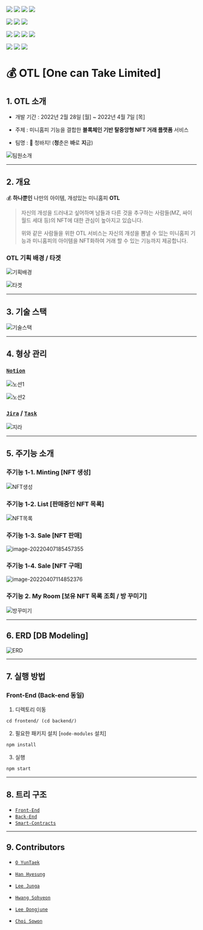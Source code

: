 <img src="https://img.shields.io/badge/REACT-17.0.2-76B900?style=for-the-badge&logo=react&logoColor=white"/> <img src="https://img.shields.io/badge/REDUX-4.1.2-76B900?style=for-the-badge&logo=redux&logoColor=white"/> <img src="https://img.shields.io/badge/MATERIAL UI-5.0.0-76B900?style=for-the-badge&logo=mui&logoColor=white"/> <img src="https://img.shields.io/badge/Web3-1.6.1-76B900?style=for-the-badge&logo=web3.js&logoColor=white"/>

<img src="https://img.shields.io/badge/NODE.JS-16.13.2-93b023?&style=for-the-badge&logo=node.js&logoColor=white"/> <img src="https://img.shields.io/badge/EXPRESS.JS-4.17.1-93b023?&style=for-the-badge&logo=express&logoColor=white"/> <img src="https://img.shields.io/badge/SWAGGER-6.1.0-93b023?&style=for-the-badge&logo=swagger&logoColor=white"/>

<img src="https://img.shields.io/badge/MYSQL-8.0.0-93b023?&style=for-the-badge&logo=mysql&logoColor=white"/> <img src="https://img.shields.io/badge/docker-20.10.12-93b023?&style=for-the-badge&logo=docker&logoColor=white"/> <img src="https://img.shields.io/badge/jenkins-2.319.2-93b023?&style=for-the-badge&logo=jenkins&logoColor=white"/> <img src="https://img.shields.io/badge/BESU-21.10.2-93b023?&style=for-the-badge&logo=besu&logoColor=white"/>

<img src="https://img.shields.io/badge/SOLIDITY-0.8.10-93b023?&style=for-the-badge&logo=solidity&logoColor=white"/> <img src="https://img.shields.io/badge/TRUFFLE-5.4.24-93b023?&style=for-the-badge&logo=truffle&logoColor=white"/> <img src="https://img.shields.io/badge/GANACHE-6.12.2-93b023?&style=for-the-badge&logo=ganache&logoColor=white"/> 



# 💰 OTL [One can Take Limited] 


## 1. OTL 소개

- 개발 기간 : 2022년 2월 28일 [월] ~ 2022년 4월 7일 [목]

- 주제 : 미니홈피 기능을 결합한 **블록체인 기반 탈중앙형 NFT 거래 플랫폼** 서비스
- 팀명 : 👖 청바지! (**청**춘은 **바**로 **지**금)

![팀원소개](outputs/README.assets/팀원소개.png)

---



## 2. 개요

💰 **하나뿐인** 나만의 아이템, 개성있는 미니홈피 **OTL**

>  자신의 개성을 드러내고 싶어하며 남들과 다른 것을 추구하는 사람들(MZ, 싸이월드 세대 등)의 NFT에 대한 관심이 높아지고 있습니다.
>
>  위와 같은 사람들을 위한 OTL 서비스는 자신의 개성을 뽐낼 수 있는 미니홈피 기능과 미니홈피의 아이템을 NFT화하여 거래 할 수 있는 기능까지 제공합니다.



### OTL 기획 배경 / 타겟

![기획배경](outputs/README.assets/기획배경.png)

![타겟](outputs/README.assets/타겟.png)

---



## 3. 기술 스택

![기술스택](outputs/README.assets/기술스택.png)

---



## 4. 형상 관리

### [`Notion`](https://truth-octave-117.notion.site/TL-8fc2391a556b447d9ca4a70cf1fd194a)

![노션1](outputs/README.assets/노션1.png)

![노션2](outputs/README.assets/노션2.png)



### [`Jira`](https://truth-octave-117.notion.site/JIRA-07fb44a9c7684e3093b750a0a4133fed) / [`Task`](https://truth-octave-117.notion.site/21b074b0bf7d438f979f64389a248401?v=72ac930430d0454383d61eb962116cf5)

![지라](outputs/README.assets/지라.png)

---



## 5. 주기능 소개

### 주기능 1-1. Minting [NFT 생성]

![NFT생성](outputs/README.assets/NFT생성.png)



### 주기능 1-2. List [판매중인 NFT 목록]

![NFT목록](outputs/README.assets/NFT목록.png)



### 주기능 1-3. Sale [NFT 판매]

![image-20220407185457355](outputs/README.assets/NFT판매.png)



### 주기능 1-4. Sale [NFT 구매]

![image-20220407114852376](outputs/README.assets/NFT구매.png)



### 주기능 2. My Room [보유 NFT 목록 조회 / 방 꾸미기]

![방꾸미기](outputs/README.assets/방꾸미기.png)

---



## 6. ERD [DB Modeling]

![ERD](outputs/README.assets/ERD.png)

---



## 7. 실행 방법

### Front-End (Back-end 동일)

1. 디렉토리 이동

```tex
cd frontend/ (cd backend/)
```



2. 필요한 패키지 설치 [`node-modules` 설치]

```tex
npm install
```



3. 실행

```tex
npm start
```

---



## 8. 트리 구조

- [`Front-End`](https://lab.ssafy.com/s06-blockchain-nft-sub2/S06P22A405/-/blob/dev/outputs/File%20Tree/Front-End.md)
- [`Back-End`](https://lab.ssafy.com/s06-blockchain-nft-sub2/S06P22A405/-/blob/dev/outputs/File%20Tree/Back-End.md)
- [`Smart-Contracts`](https://lab.ssafy.com/s06-blockchain-nft-sub2/S06P22A405/-/blob/dev/outputs/File%20Tree/Smart-Contracts.md)

---



## 9. Contributors

- [`O YunTaek`](https://github.com/xordbs)
- [`Han Hyesung`](https://github.com/Hyesung-Han)
- [`Lee Junga`](https://github.com/wjddk7507)
- [`Hwang Sohyeon`](https://github.com/thgus)

- [`Lee Dongjune`](https://github.com/Dorororodong)
- [`Choi Sowon`](https://github.com/sowonlevelup)
